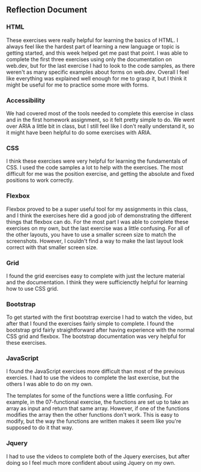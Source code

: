 ## Reflection Document

### HTML

These exercises were really helpful for learning the basics of HTML. I always feel like the hardest part of learning a new language or topic is getting started, and this week helped get me past that point. I was able to complete the first three exercises using only the documentation on web.dev, but for the last exercise I had to look to the code samples, as there weren't as many specific examples about forms on web.dev. Overall I feel like everything was explained well enough for me to grasp it, but I think it might be useful for me to practice some more with forms.

### Accessibility

We had covered most of the tools needed to complete this exercise in class and in the first homework assignment, so it felt pretty simple to do. We went over ARIA a little bit in class, but I still feel like I don't really understand it, so it might have been helpful to do some exercises with ARIA.

### CSS

I think these exercises were very helpful for learning the fundamentals of CSS. I used the code samples a lot to help with the exercises. The most difficult for me was the position exercise, and getting the absolute and fixed positions to work correctly.

### Flexbox

Flexbox proved to be a super useful tool for my assignments in this class, and I think the exercises here did a good job of demonstrating the different things that flexbox can do. For the most part I was able to complete these exercises on my own, but the last exercise was a little confusing. For all of the other layouts, you have to use a smaller screen size to match the screenshots. However, I couldn't find a way to make the last layout look correct with that smaller screen size.

### Grid

I found the grid exercises easy to complete with just the lecture material and the documentation. I think they were sufficienctly helpful for learning how to use CSS grid.

### Bootstrap

To get started with the first bootstrap exercise I had to watch the video, but after that I found the exercises fairly simple to complete. I found the bootstrap grid fairly straightforward after having experience with the normal CSS grid and flexbox. The bootstrap documentation was very helpful for these exercises.

### JavaScript

I found the JavaScript exercises more difficult than most of the previous exercies. I had to use the videos to complete the last exercise, but the others I was able to do on my own.

The templates for some of the functions were a little confusing. For example, in the 07-functional exercise, the functions are set up to take an array as input and return that same array. However, if one of the functions modifies the array then the other functions don't work. This is easy to modify, but the way the functions are written makes it seem like you're supposed to do it that way.

### Jquery

I had to use the videos to complete both of the Jquery exercises, but after doing so I feel much more confident about using Jquery on my own.
